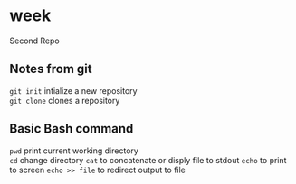 # week
Second Repo


## Notes from git
`git init` intialize a new repository  
`git clone` clones a repository   
## Basic Bash command 
`pwd` print current working directory   
`cd` change directory 
`cat` to concatenate or disply file to stdout
`echo` to print to screen
`echo >> file` to redirect output to file
